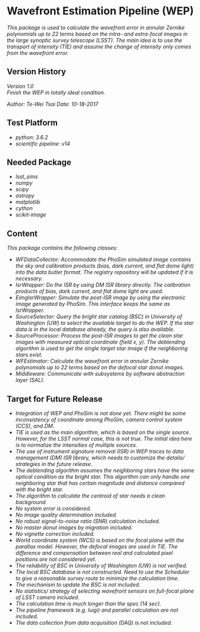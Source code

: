 # Wavefront Estimation Pipeline (WEP)

*This package is used to calculate the wavefront error in annular Zernike polynomials up to 22 terms based on the intra- and extra-focal images in the large synoptic survey telescope (LSST). The main idea is to use the transport of intensity (TIE) and assume the change of intensity only comes from the wavefront error.*

## Version History

*Version 1.0*
<br/>
*Finish the WEP in totally ideal condition.*

*Author: Te-Wei Tsai*
*Date: 10-18-2017*

## Test Platform

- *python: 3.6.2*
- *scientific pipeline: v14*

## Needed Package

- *lsst_sims*
- *numpy*
- *scipy*
- *astropy*
- *matplotlib*
- *cython*
- *scikit-image*

## Content

*This package contains the following classes:*

- *WFDataCollector: Accommodate the PhoSim simulated image contains the sky and calibration products (bias, dark current, and flat dome light) into the data butler format. The registry repository will be updated if it is necessary.*
- *IsrWrapper: Do the ISR by using DM ISR library directly. The calibration products of bias, dark current, and flat dome light are used.*
- *EimgIsrWrapper: Simulate the post-ISR image by using the electronic image generated by PhoSim. This interface keeps the same as IsrWrapper.*
- *SourceSelector: Query the bright star catalog (BSC) in University of Washington (UW) to select the available target to do the WEP. If the star data is in the local database already, the query is also available.*
- *SourceProcessor: Process the post-ISR images to get the clean star images with measured optical coordinate (field x, y). The deblending algorithm is used to get the single target star image if the neighboring stars exist.*
- *WFEstimator: Calculate the wavefront error in annular Zernike polynomials up to 22 terms based on the defocal star donut images.*
- *Middleware: Communicate with subsystems by software abstraction layer (SAL).*

## Target for Future Release

- *Integration of WEP and PhoSim is not done yet. There might be some inconsistency of coordinate among PhoSim, camera control system (CCS), and DM.*
- *TIE is used as the main algorithm, which is based on the single source. However, for the LSST normal case, this is not true. The initial idea here is to normalize the intensities of multiple sources.*
- *The use of instrument signature removal (ISR) in WEP traces to data management (DM) ISR library, which needs to customize the details/ strategies in the future release.*
- *The deblending algorithm assumes the neighboring stars have the same optical condition as the bright star. This algorithm can only handle one neighboring star that has certain magnitude and distance compared with the bright star.*
- *The algorithm to calculate the centroid of star needs a clean background.*
- *No system error is considered.*
- *No image quality determination included.*
- *No robust signal-to-noise ratio (SNR) calculation included.*
- *No master donut images by migration included.*
- *No vignette correction included.*
- *World coordinate system (WCS) is based on the focal plane with the parallax model. However, the defocal images are used in TIE. The difference and compensation between real and calculated pixel positions are not considered yet.*
- *The reliability of BSC in University of Washington (UW) is not verified.*
- *The local BSC database is not constructed. Need to use the Scheduler to give a reasonable survey route to minimize the calculation time.*
- *The mechanism to update the BSC is not included.*
- *No statistics/ strategy of selecting wavefront sensors on full-focal plane of LSST camera included.*
- *The calculation time is much longer than the spec (14 sec).*
- *The pipeline framework (e.g. luigi) and parallel calculation are not included.*
- *The data collection from data acquisition (DAQ) is not included.*
